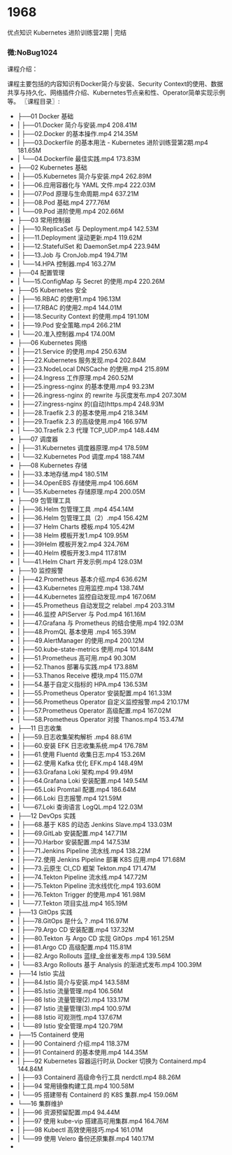 # 1968
优点知识 Kubernetes 进阶训练营2期 | 完结
### 微:NoBug1024 


课程介绍：

课程主要包括的内容知识有Docker简介与安装、Security Context的使用、数据共享与持久化、网络插件介绍、Kubernetes节点亲和性、Operator简单实现示例等。
〖课程目录〗:

- ├──01 Docker 基础  
- |   ├──01.Docker 简介与安装.mp4  208.41M
- |   ├──02.Docker 的基本操作.mp4  214.35M
- |   ├──03.Dockerfile 的基本用法 - Kubernetes 进阶训练营第2期.mp4  181.65M
- |   └──04.Dockerfile 最佳实践.mp4  173.83M
- ├──02 Kubernetes 基础  
- |   ├──05.Kubernetes 简介与安装.mp4  262.89M
- |   ├──06.应用容器化与 YAML 文件.mp4  222.03M
- |   ├──07.Pod 原理与生命周期.mp4  637.21M
- |   ├──08.Pod 基础.mp4  277.76M
- |   └──09.Pod 进阶使用.mp4  202.66M
- ├──03 常用控制器  
- |   ├──10.ReplicaSet 与 Deployment.mp4  142.53M
- |   ├──11.Deployment 滚动更新.mp4  119.62M
- |   ├──12.StatefulSet 和 DaemonSet.mp4  223.94M
- |   ├──13.Job 与 CronJob.mp4  194.71M
- |   └──14.HPA 控制器.mp4  163.27M
- ├──04 配置管理  
- |   └──15.ConfigMap 与 Secret 的使用.mp4  220.26M
- ├──05 Kubernetes 安全  
- |   ├──16.RBAC 的使用1.mp4  196.13M
- |   ├──17.RBAC 的使用2.mp4  144.01M
- |   ├──18.Security Context 的使用.mp4  191.10M
- |   ├──19.Pod 安全策略.mp4  266.21M
- |   └──20.准入控制器.mp4  174.00M
- ├──06 Kubernetes 网络  
- |   ├──21.Service 的使用.mp4  250.63M
- |   ├──22.Kubernetes 服务发现.mp4  202.84M
- |   ├──23.NodeLocal DNSCache 的使用.mp4  215.89M
- |   ├──24.Ingress 工作原理.mp4  260.52M
- |   ├──25.ingress-nginx 的基本使用.mp4  93.23M
- |   ├──26.ingress-nginx 的 rewrite 与灰度发布.mp4  207.30M
- |   ├──27.ingress-nginx 的(自动)https.mp4  248.93M
- |   ├──28.Traefik 2.3 的基本使用.mp4  218.34M
- |   ├──29.Traefik 2.3 的高级使用.mp4  166.97M
- |   └──30.Traefik 2.3 代理 TCP_UDP.mp4  148.44M
- ├──07 调度器  
- |   ├──31.Kubernetes 调度器原理.mp4  178.59M
- |   └──32.Kubernetes Pod 调度.mp4  188.74M
- ├──08 Kubernetes 存储  
- |   ├──33.本地存储.mp4  180.51M
- |   ├──34.OpenEBS 存储使用.mp4  106.66M
- |   └──35.Kubernetes 存储原理.mp4  200.05M
- ├──09 包管理工具  
- |   ├──36.Helm 包管理工具 .mp4  454.14M
- |   ├──36.Helm 包管理工具（2）.mp4  156.42M
- |   ├──37 Helm Charts 模板.mp4  105.42M
- |   ├──38 Helm 模板开发1.mp4  109.95M
- |   ├──39Helm 模板开发2.mp4  324.76M
- |   ├──40.Helm 模板开发3.mp4  117.81M
- |   └──41.Helm Chart 开发示例.mp4  128.03M
- ├──10 监控报警  
- |   ├──42.Prometheus 基本介绍.mp4  636.62M
- |   ├──43.Kubernetes 应用监控.mp4  138.74M
- |   ├──44.Kubernetes 监控自动发现.mp4  167.06M
- |   ├──45.Prometheus 自动发现之 relabel .mp4  203.31M
- |   ├──46.监控 APIServer 与 Pod.mp4  161.16M
- |   ├──47.Grafana 与 Prometheus 的结合使用.mp4  192.03M
- |   ├──48.PromQL 基本使用 .mp4  165.39M
- |   ├──49.AlertManager 的使用.mp4  200.12M
- |   ├──50.kube-state-metrics 使用.mp4  101.84M
- |   ├──51.Prometheus 高可用.mp4  90.30M
- |   ├──52.Thanos 部署与实践.mp4  173.88M
- |   ├──53.Thanos Receive 模块.mp4  115.07M
- |   ├──54.基于自定义指标的 HPA.mp4  136.53M
- |   ├──55.Prometheus Operator 安装配置.mp4  161.33M
- |   ├──56.Prometheus Operator 自定义监控报警.mp4  210.17M
- |   ├──57.Prometheus Operator 高级配置.mp4  167.02M
- |   └──58.Prometheus Operator 对接 Thanos.mp4  153.47M
- ├──11 日志收集  
- |   ├──59.日志收集架构解析 .mp4  88.61M
- |   ├──60.安装 EFK 日志收集系统.mp4  176.78M
- |   ├──61.使用 Fluentd 收集日志.mp4  153.26M
- |   ├──62.使用 Kafka 优化 EFK.mp4  148.49M
- |   ├──63.Grafana Loki 架构.mp4  99.49M
- |   ├──64.Grafana Loki 安装配置.mp4  149.54M
- |   ├──65.Loki Promtail 配置.mp4  186.64M
- |   ├──66.Loki 日志报警.mp4  121.59M
- |   └──67.Loki 查询语言 LogQL.mp4  122.03M
- ├──12 DevOps 实践  
- |   ├──68.基于 K8S 的动态 Jenkins Slave.mp4  133.03M
- |   ├──69.GitLab 安装配置.mp4  147.71M
- |   ├──70.Harbor 安装配置.mp4  147.53M
- |   ├──71.Jenkins Pipeline 流水线.mp4  138.22M
- |   ├──72.使用 Jenkins Pipeline 部署 K8S 应用.mp4  171.68M
- |   ├──73.云原生 CI_CD 框架 Tekton.mp4  171.47M
- |   ├──74.Tekton Pipeline 流水线.mp4  147.72M
- |   ├──75.Tekton Pipeline 流水线优化.mp4  193.60M
- |   ├──76.Tekton Trigger 的使用.mp4  161.98M
- |   └──77.Tekton 项目实战.mp4  165.19M
- ├──13 GitOps 实践  
- |   ├──78.GitOps 是什么？.mp4  116.97M
- |   ├──79.Argo CD 安装配置.mp4  137.32M
- |   ├──80.Tekton 与 Argo CD 实现 GitOps .mp4  161.25M
- |   ├──81.Argo CD 高级配置.mp4  115.81M
- |   ├──82.Argo Rollouts 蓝绿_金丝雀发布.mp4  139.56M
- |   └──83.Argo Rollouts 基于 Analysis 的渐进式发布.mp4  100.39M
- ├──14 Istio 实战  
- |   ├──84.Istio 简介与安装.mp4  143.58M
- |   ├──85.Istio 流量管理.mp4  106.56M
- |   ├──86 Istio 流量管理(2).mp4  133.17M
- |   ├──87 Istio 流量管理(3).mp4  100.97M
- |   ├──88 Istio 可观测性.mp4  137.67M
- |   └──89 Istio 安全管理.mp4  120.79M
- ├──15 Containerd 使用  
- |   ├──90 Containerd 介绍.mp4  118.37M
- |   ├──91 Containerd 的基本使用.mp4  144.35M
- |   ├──92 Kubernetes 容器运行时从 Docker 切换为 Containerd.mp4  144.84M
- |   ├──93 Containerd 高级命令行工具 nerdctl.mp4  88.26M
- |   ├──94 常用镜像构建工具.mp4  100.58M
- |   └──95 搭建带有 Containerd 的 K8S 集群.mp4  159.06M
- └──16 集群维护  
- |   ├──96 资源预留配置.mp4  94.44M
- |   ├──97 使用 kube-vip 搭建高可用集群.mp4  164.76M
- |   ├──98 Kubectl 高效使用技巧.mp4  161.01M
- |   └──99 使用 Velero 备份还原集群.mp4  140.17M
- 
